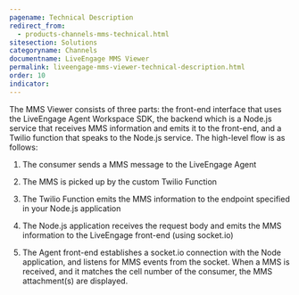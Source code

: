 ```yaml
---
pagename: Technical Description
redirect_from:
  - products-channels-mms-technical.html
sitesection: Solutions
categoryname: Channels
documentname: LiveEngage MMS Viewer
permalink: liveengage-mms-viewer-technical-description.html
order: 10
indicator:
---
```


The MMS Viewer consists of three parts: the front-end interface that uses the LiveEngage Agent Workspace SDK, the backend which is a Node.js service that receives MMS information and emits it to the front-end, and a Twilio function that speaks to the Node.js service. The high-level flow is as follows:

1. The consumer sends a MMS message to the LiveEngage Agent

2. The MMS is picked up by the custom Twilio Function

3. The Twilio Function emits the MMS information to the endpoint specified in your Node.js application

4. The Node.js application receives the request body and emits the MMS information to the LiveEngage front-end (using socket.io)

5. The Agent front-end establishes a socket.io connection with the Node application, and listens for MMS events from the socket. When a MMS is received, and it matches the cell number of the consumer, the MMS attachment(s) are displayed.
